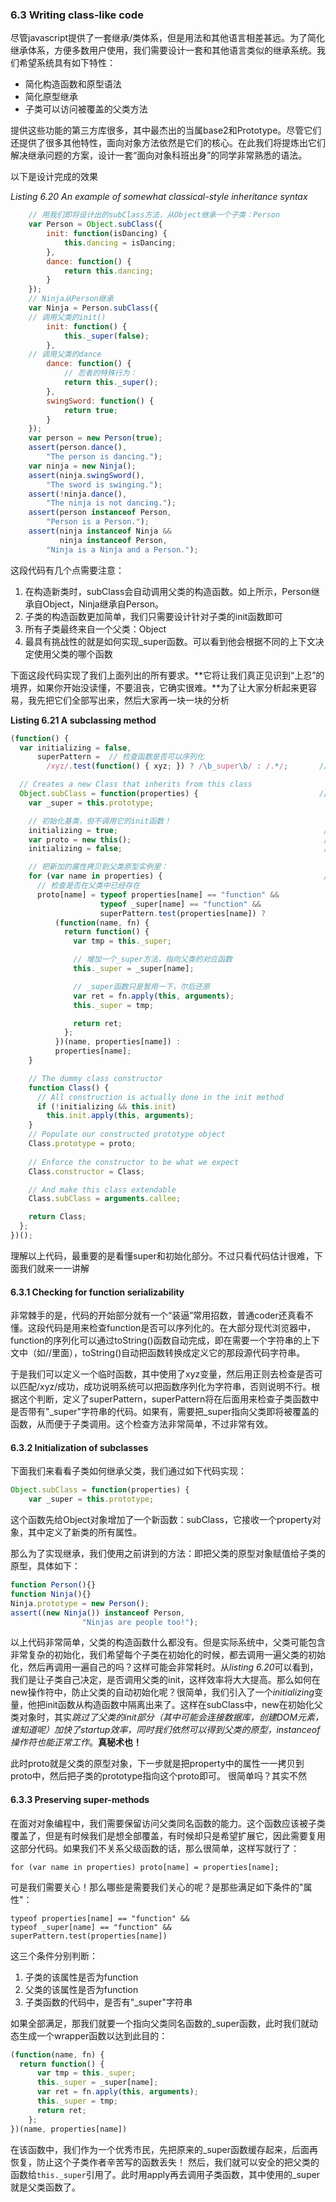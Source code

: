 ### 6.3 Writing class-like code

尽管javascript提供了一套继承/类体系，但是用法和其他语言相差甚远。为了简化继承体系，方便多数用户使用，我们需要设计一套和其他语言类似的继承系统。我们希望系统具有如下特性：

* 简化构造函数和原型语法
* 简化原型继承
* 子类可以访问被覆盖的父类方法

提供这些功能的第三方库很多，其中最杰出的当属base2和Prototype。尽管它们还提供了很多其他特性，面向对象方法依然是它们的核心。在此我们将提炼出它们解决继承问题的方案，设计一套“面向对象科班出身”的同学非常熟悉的语法。

以下是设计完成的效果

*Listing 6.20 An example of somewhat classical-style inheritance syntax*
```javascript
    // 用我们即将设计出的subClass方法，从Object继承一个子类：Person
    var Person = Object.subClass({
        init: function(isDancing) {
            this.dancing = isDancing;
        },
        dance: function() {
            return this.dancing;
        }
    });
    // Ninja从Person继承
    var Ninja = Person.subClass({
    // 调用父类的init()
        init: function() {
            this._super(false);
        },
    // 调用父类的dance
        dance: function() {
            // 忍者的特殊行为：
            return this._super();
        },
        swingSword: function() {
            return true;
        }
    });
    var person = new Person(true);
    assert(person.dance(),
        "The person is dancing.");
    var ninja = new Ninja();
    assert(ninja.swingSword(),
        "The sword is swinging.");
    assert(!ninja.dance(),
        "The ninja is not dancing.");
    assert(person instanceof Person,
        "Person is a Person.");
    assert(ninja instanceof Ninja &&
           ninja instanceof Person,
        "Ninja is a Ninja and a Person.");
```

这段代码有几个点需要注意：

1. 在构造新类时，subClass会自动调用父类的构造函数。如上所示，Person继承自Object，Ninja继承自Person。
2. 子类的构造函数更加简单，我们只需要设计针对子类的init函数即可
3. 所有子类最终来自一个父类：Object
4. 最具有挑战性的就是如何实现_super函数。可以看到他会根据不同的上下文决定使用父类的哪个函数

下面这段代码实现了我们上面列出的所有要求。**它将让我们真正见识到“上忍”的境界，如果你开始没读懂，不要沮丧，它确实很难。**为了让大家分析起来更容易，我先把它们全部写出来，然后大家再一块一块的分析

**Listing 6.21 A subclassing method**
```javascript
(function() {
  var initializing = false,
      superPattern =  // 检查函数是否可以序列化
        /xyz/.test(function() { xyz; }) ? /\b_super\b/ : /.*/;       //#1

  // Creates a new Class that inherits from this class
  Object.subClass = function(properties) {                           //#2
    var _super = this.prototype;

    // 初始化基类，但不调用它的init函数！
    initializing = true;                                              //#3
    var proto = new this();                                           //#3
    initializing = false;                                             //#3

    // 把新加的属性拷贝到父类原型实例里：
    for (var name in properties) {                                    //#4
      // 检查是否在父类中已经存在
      proto[name] = typeof properties[name] == "function" &&
                    typeof _super[name] == "function" &&
                    superPattern.test(properties[name]) ?
          (function(name, fn) {                                        //#5
            return function() {
              var tmp = this._super;

              // 增加一个_super方法，指向父类的对应函数
              this._super = _super[name];

              // _super函数只是暂用一下，尔后还原
              var ret = fn.apply(this, arguments);
              this._super = tmp;

              return ret;
            };
          })(name, properties[name]) :
          properties[name];
    }

    // The dummy class constructor
    function Class() {                                                   //#6
      // All construction is actually done in the init method
      if (!initializing && this.init)
        this.init.apply(this, arguments);
    }
    // Populate our constructed prototype object
    Class.prototype = proto;                                             //#7
    
    // Enforce the constructor to be what we expect
    Class.constructor = Class;                                           //#8

    // And make this class extendable
    Class.subClass = arguments.callee;                                   //#9

    return Class;
  };
})();
```

理解以上代码，最重要的是看懂super和初始化部分。不过只看代码估计很难，下面我们就来一一讲解

#### 6.3.1 Checking for function serializability

非常棘手的是，代码的开始部分就有一个“装逼”常用招数，普通coder还真看不懂。这段代码是用来检查function是否可以序列化的。在大部分现代浏览器中，function的序列化可以通过toString()函数自动完成，即在需要一个字符串的上下文中（如//里面），toString()自动把函数转换成定义它的那段源代码字符串。

于是我们可以定义一个临时函数，其中使用了xyz变量，然后用正则去检查是否可以匹配/xyz/成功，成功说明系统可以把函数序列化为字符串，否则说明不行。根据这个判断，定义了superPattern，superPattern将在后面用来检查子类函数中是否带有"_super"字符串的代码。如果有，需要把_super指向父类即将被覆盖的函数，从而便于子类调用。这个检查方法非常简单，不过非常有效。

#### 6.3.2 Initialization of subclasses

下面我们来看看子类如何继承父类，我们通过如下代码实现：

```javascript
Object.subClass = function(properties) {	var _super = this.prototype;
```
这个函数先给Object对象增加了一个新函数：subClass，它接收一个property对象，其中定义了新类的所有属性。
那么为了实现继承，我们使用之前讲到的方法：即把父类的原型对象赋值给子类的原型，具体如下：
```javascript
function Person(){}function Ninja(){}Ninja.prototype = new Person();assert((new Ninja()) instanceof Person,                "Ninjas are people too!");
```
以上代码非常简单，父类的构造函数什么都没有。但是实际系统中，父类可能包含非常复杂的初始化，我们希望每个子类在初始化的时候，都去调用一遍父类的初始化，然后再调用一遍自己的吗？这样可能会非常耗时。从*listing 6.20*可以看到，我们是让子类自己决定，是否调用父类的init，这样效率将大大提高。那么如何在new操作符中，防止父类的自动初始化呢？很简单，我们引入了一个*initializing*变量，他把init函数从构造函数中隔离出来了。这样在subClass中，new在初始化父类对象时，其实*跳过了父类的init部分（其中可能会连接数据库，创建DOM元素，谁知道呢）加快了startup效率，同时我们依然可以得到父类的原型，instanceof操作符也能正常工作*。**真秘术也！**

此时proto就是父类的原型对象，下一步就是把property中的属性一一拷贝到proto中，然后把子类的prototype指向这个proto即可。
很简单吗？其实不然

#### 6.3.3 Preserving super-methods

在面对对象编程中，我们需要保留访问父类同名函数的能力。这个函数应该被子类覆盖了，但是有时候我们是想全部覆盖，有时候却只是希望扩展它，因此需要复用这部分代码。如果我们不关系父级函数的话，那么很简单，这样写就行了：

```
for (var name in properties) proto[name] = properties[name];
```
可是我们需要关心！那么哪些是需要我们关心的呢？是那些满足如下条件的"属性"：

```
typeof properties[name] == "function" &&typeof _super[name] == "function" &&superPattern.test(properties[name])```

这三个条件分别判断：

1. 子类的该属性是否为function
2. 父类的该属性是否为function
3. 子类函数的代码中，是否有"_super"字符串

如果全部满足，那我们就要一个指向父类同名函数的_super函数，此时我们就动态生成一个wrapper函数以达到此目的：

```javascript
(function(name, fn) {
  return function() {
      var tmp = this._super;
	  this._super = _super[name];
	  var ret = fn.apply(this, arguments);
	  this._super = tmp;
	  return ret;
	};
})(name, properties[name])
```

在该函数中，我们作为一个优秀市民，先把原来的_super函数缓存起来，后面再恢复，防止这个子类作者辛苦写的函数丢失！
然后，我们就可以安全的把父类的函数给`this._super`引用了。此时用apply再去调用子类函数，其中使用的_super就是父类函数了。
